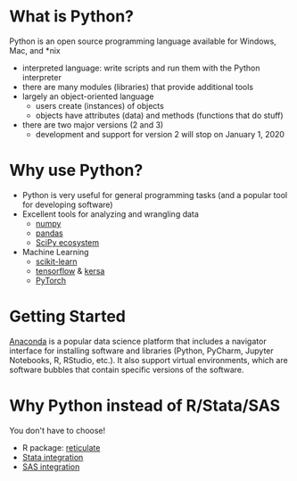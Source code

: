 # What is Python?

Python is an open source programming language available for Windows, Mac, and *nix

* interpreted language: write scripts and run them with the Python interpreter
* there are many modules (libraries) that provide additional tools
* largely an object-oriented language
  + users create (instances) of objects
  + objects have attributes (data) and methods (functions that do stuff)
* there are two major versions (2 and 3)
  + development and support for version 2 will stop on January 1, 2020

# Why use Python?

* Python is very useful for general programming tasks (and a popular tool for developing software)
* Excellent tools for analyzing and wrangling data
  + [numpy](https://numpy.org/)
  + [pandas](https://pandas.pydata.org/)
  + [SciPy ecosystem](https://www.scipy.org/) 
* Machine Learning
  + [scikit-learn](https://scikit-learn.org/stable/)
  + [tensorflow](https://pypi.org/project/tensorflow/) & [kersa](https://keras.io/)
  + [PyTorch](https://pytorch.org/)

# Getting Started

[Anaconda](https://www.anaconda.com/) is a popular data science platform that includes a navigator
interface for installing software and libraries (Python, PyCharm, Jupyter Notebooks, R, RStudio, etc.).
It also support virtual environments, which are software bubbles that contain specific versions of
the software.

# Why Python instead of R/Stata/SAS

You don't have to choose!

* R package: [reticulate](https://rstudio.github.io/reticulate/)
* [Stata integration](https://www.stata.com/new-in-stata/python-integration/)
* [SAS integration](https://developer.sas.com/guides/python.html)
